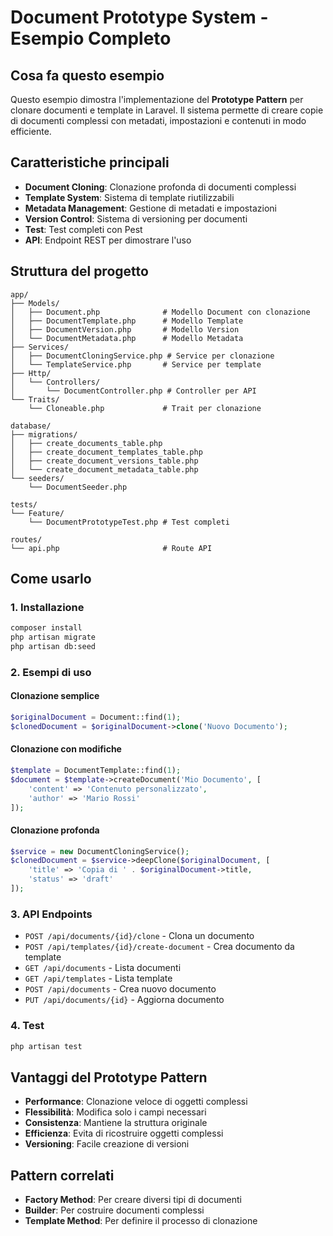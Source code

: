 # Document Prototype System - Esempio Completo

## Cosa fa questo esempio
Questo esempio dimostra l'implementazione del **Prototype Pattern** per clonare documenti e template in Laravel. Il sistema permette di creare copie di documenti complessi con metadati, impostazioni e contenuti in modo efficiente.

## Caratteristiche principali
- **Document Cloning**: Clonazione profonda di documenti complessi
- **Template System**: Sistema di template riutilizzabili
- **Metadata Management**: Gestione di metadati e impostazioni
- **Version Control**: Sistema di versioning per documenti
- **Test**: Test completi con Pest
- **API**: Endpoint REST per dimostrare l'uso

## Struttura del progetto
```
app/
├── Models/
│   ├── Document.php              # Modello Document con clonazione
│   ├── DocumentTemplate.php      # Modello Template
│   ├── DocumentVersion.php       # Modello Version
│   └── DocumentMetadata.php      # Modello Metadata
├── Services/
│   ├── DocumentCloningService.php # Service per clonazione
│   └── TemplateService.php       # Service per template
├── Http/
│   └── Controllers/
│       └── DocumentController.php # Controller per API
└── Traits/
    └── Cloneable.php             # Trait per clonazione

database/
├── migrations/
│   ├── create_documents_table.php
│   ├── create_document_templates_table.php
│   ├── create_document_versions_table.php
│   └── create_document_metadata_table.php
└── seeders/
    └── DocumentSeeder.php

tests/
└── Feature/
    └── DocumentPrototypeTest.php # Test completi

routes/
└── api.php                       # Route API
```

## Come usarlo

### 1. Installazione
```bash
composer install
php artisan migrate
php artisan db:seed
```

### 2. Esempi di uso

#### Clonazione semplice
```php
$originalDocument = Document::find(1);
$clonedDocument = $originalDocument->clone('Nuovo Documento');
```

#### Clonazione con modifiche
```php
$template = DocumentTemplate::find(1);
$document = $template->createDocument('Mio Documento', [
    'content' => 'Contenuto personalizzato',
    'author' => 'Mario Rossi'
]);
```

#### Clonazione profonda
```php
$service = new DocumentCloningService();
$clonedDocument = $service->deepClone($originalDocument, [
    'title' => 'Copia di ' . $originalDocument->title,
    'status' => 'draft'
]);
```

### 3. API Endpoints
- `POST /api/documents/{id}/clone` - Clona un documento
- `POST /api/templates/{id}/create-document` - Crea documento da template
- `GET /api/documents` - Lista documenti
- `GET /api/templates` - Lista template
- `POST /api/documents` - Crea nuovo documento
- `PUT /api/documents/{id}` - Aggiorna documento

### 4. Test
```bash
php artisan test
```

## Vantaggi del Prototype Pattern
- **Performance**: Clonazione veloce di oggetti complessi
- **Flessibilità**: Modifica solo i campi necessari
- **Consistenza**: Mantiene la struttura originale
- **Efficienza**: Evita di ricostruire oggetti complessi
- **Versioning**: Facile creazione di versioni

## Pattern correlati
- **Factory Method**: Per creare diversi tipi di documenti
- **Builder**: Per costruire documenti complessi
- **Template Method**: Per definire il processo di clonazione

